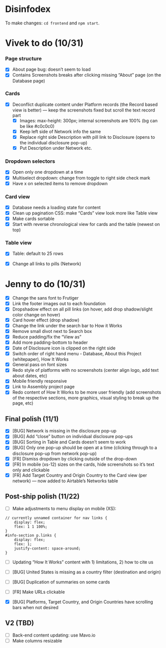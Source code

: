 # Disinfodex

To make changes: `cd frontend` and `npm start`.

# Vivek to do (10/31)
### Page structure
- [x] About page bug: doesn’t seem to load
- [x] Contains Screenshots breaks after clicking missing “About” page (on the Database page)

### Cards
- [x] Deconflict duplicate content under Platform records (the Record based view is better) — keep the screenshots fixed but scroll the text record part
	- [x] Images: max-height: 300px; internal screenshots are 100% (bg can be like #c0c0c0)
	- [x] Keep left side of Network info the same
	- [x] Replace right side Description with pill link to Disclosure (opens to the individual disclosure pop-up)
	- [x] Put Description under Network etc.

### Dropdown selectors
- [x] Open only one dropdown at a time
- [x] Multiselect dropdown: change from toggle to right side check mark
- [x] Have x on selected items to remove dropdown

### Card view
- [x] Database needs a loading state for content
- [x] Clean up pagination CSS: make “Cards” view look more like Table view
- [x] Make cards sortable
- [x] Start with reverse chronological view for cards and the table (newest on top)

### Table view
- [x] Table: default to 25 rows
- [x] Change all links to pills (Network)



# Jenny to do (10/31)
- [x] Change the sans font to Frutiger 
- [x] Link the footer images out to each foundation
- [x] Dropshadow effect on all pill links (on hover, add drop shadow/slight color change on hover)
- [x] Card hover effect (drop shadow)
- [x] Change the link under the search bar to How it Works
- [x] Remove small divot next to Search box
- [x] Reduce padding/fix the “View as”
- [x] Add more padding-bottom to header
- [x] Date of Disclosure icon is clipped on the right side
- [x] Switch order of right hand menu - Database, About this Project (whitepaper), How It Works
- [x] General pass on font sizes
- [x] Redo style of platforms with no screenshots (center align logo, add text about dates, etc)
- [x] Mobile friendly responsive
- [x] Link to Assembly project page
- [x] Redo content of How It Works to be more user friendly (add screenshots of the respective sections, more graphics, visual styling to break up the page, etc)

## Final polish (11/1)

- [x] [BUG] Network is missing in the disclosure pop-up
- [x] [BUG] Add “close” button on individual disclosure pop-ups
- [x] [BUG] Sorting in Table and Cards doesn’t seem to work
- [x] [BUG] Only one pop-up should be open at a time (clicking through to a disclosure pop-up from network pop-up)
- [x] [FR] Dismiss dropdown by clicking outside of the drop-down
- [x] [FR] In mobile (xs-12) sizes on the cards, hide screenshots so it’s text only and clickable
- [x] [FR] Add Target Country and Origin Country to the Card view (per network) — now added to Airtable’s Networks table

## Post-ship polish (11/22)
- [ ] Make adjustments to menu display on mobile (XS):
```
// currently unnamed container for nav links { 
	display: flex;
	flex: 1 1 100%;
}
#info-section p.links {
	display: flex;
	flex: 1;
	justify-content: space-around;
}
```

- [ ] Updating “How It Works” content with 1) limitations, 2) how to cite us
- [ ] [BUG] United States is missing as a country filter (destination and origin)
- [ ] [BUG] Duplication of summaries on some cards
- [ ] [FR] Make URLs clickable
- [x] [BUG] Platforms, Target Country, and Origin Countries have scrolling bars when not desired


## V2 (TBD)
- [ ] Back-end content updating: use Mavo.io
- [ ] Make columns resizable
